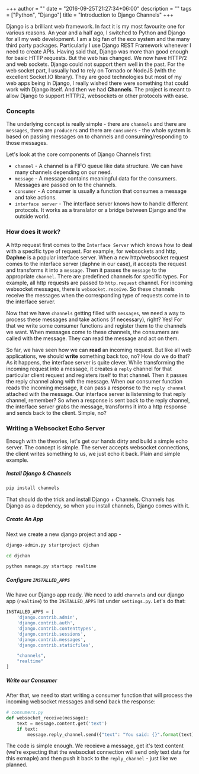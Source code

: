 +++
author = ""
date = "2016-09-25T21:27:34+06:00"
description = ""
tags = ["Python", "Django"]
title = "Introduction to Django Channels"
+++

Django is a brilliant web framework. In fact it is my most favourite one for various reasons. An year and 
a half ago, I switched to Python and Django for all my web development. I am a big fan of the eco system
and the many third party packages. Particularly I use Django REST Framework whenever I need to create 
APIs. Having said that, Django was more than good enough for basic HTTP requests. But the web has changed. 
We now have HTTP/2 and web sockets. Django could not support them well in the past. For the web socket part, 
I usually had to rely on Tornado or NodeJS (with the excellent Socket.IO library). They are good technologies
but most of my web apps being in Django, I really wished there were something that could work with Django itself.
And then we had __Channels__. The project is meant to allow Django to support HTTP/2, websockets or other 
protocols with ease. 


### Concepts ###
The underlying concept is really simple - there are `channels` and there are `messages`, 
there are `producers` and there are `consumers` - the whole system is based on passing messages 
on to channels and consuming/responding to those messages. 

Let's look at the core components of Django Channels first: 

* `channel` - A channel is a FIFO queue like data structure. We can have many channels depending on our need.  
* `message` - A message contains meaningful data for the consumers. Messages are passed on to the channels. 
* `consumer` - A consumer is usually a function that consumes a message and take actions. 
* `interface server` - The interface server knows how to handle different protocols. It works as a translator
or a bridge between Django and the outside world. 

### How does it work? ###

A http request first comes to the `Interface Server` which knows how to deal with a specific type of
request. For example, for websockets and http, __Daphne__ is a popular interface server. When a 
new http/websocket request comes to the interface server (daphne in our case), it accepts the  request 
and transforms it into a `message`.  Then it passes the `message` to the appropriate `channel`. There are 
predefined channels for specific types. For example, all http requests are passed to `http.request` channel. 
For incoming websocket messages, there is `websocket.receive`. So these channels receive the messages when 
the corresponding type of requests come in to the interface server. 

Now that we have `channels` getting filled with `messages`, we need a way to process these messages and 
take actions (if necessary), right? Yes! For that we write some consumer functions and register them to 
the channels we want. When messages come to these channels, the consumers are called with the message. 
They can read the message and act on them. 

So far, we have seen how we can **read** an incoming request. But like all web applications, we should 
**write** something back too, no? How do we do that? As it happens, the interface server is quite clever. 
While transforming the incoming request into a message, it creates a `reply` channel for that particular 
client request and registers itself to that channel. Then it passes the reply channel along with the message.
When our consumer function reads the incoming message, it can pass a response to the `reply channel` attached
with the message. Our interface server is listenning to that reply channel, remember? So when a response is sent
back to the reply channel, the interface server grabs the message, transforms it into a http response and sends 
back to the client. Simple, no?


### Writing a Websocket Echo Server ###

Enough with the theories, let's get our hands dirty and build a simple echo server. The concept is simple. 
The server accepts websocket connections, the client writes something to us, we just echo it back. Plain and 
simple example. 

##### Install Django & Channels #####

```bash
pip install channels
```

That should do the trick and install Django + Channels. Channels has Django as a depdency, so when you install
channels, Django comes with it. 


##### Create An App  #####
Next we create a new django project and app - 

```bash
django-admin.py startproject djchan
```
```bash
cd djchan
```
```bash
python manage.py startapp realtime
```

##### Configure `INSTALLED_APPS` #####
We have our Django app ready. We need to add `channels` and our django app (`realtime`) to the `INSTALLED_APPS` list under `settings.py`. 
Let's do that: 

```python 
INSTALLED_APPS = [
    'django.contrib.admin',
    'django.contrib.auth',
    'django.contrib.contenttypes',
    'django.contrib.sessions',
    'django.contrib.messages',
    'django.contrib.staticfiles',

    "channels",
    "realtime"
]
```

##### Write our Consumer #####

After that, we need to start writing a consumer function that will process the incoming websocket messages 
and send back the response: 

```python
# consumers.py 
def websocket_receive(message):
    text = message.content.get('text')
    if text:
        message.reply_channel.send({"text": "You said: {}".format(text)})

```

The code is simple enough. We receieve a message, get it's text content (we're expecting that the websocket 
connection will send only text data for this exmaple) and then push it back to the `reply_channel` - just like 
we planned. 

